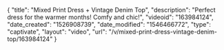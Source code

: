 {
    "title": "Mixed Print Dress + Vintage Denim Top",
    "description": "Perfect dress for the warmer months! Comfy and chic!",
    "videoid": "163984124",
    "date_created": "1526908739",
    "date_modified": "1546466772",
    "type": "captivate",
    "layout": "video",
    "url": "\/v\/mixed-print-dress-vintage-denim-top\/163984124"
}